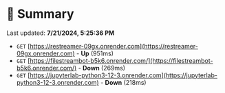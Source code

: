 # 📖 Summary
Last updated: **7/21/2024, 5:25:36 PM**

- `GET` [https://restreamer-09gx.onrender.com](https://restreamer-09gx.onrender.com) - **Up** (951ms)
- `GET` [https://filestreambot-b5k6.onrender.com/](https://filestreambot-b5k6.onrender.com/) - **Down** (269ms)
- `GET` [https://jupyterlab-python3-12-3.onrender.com](https://jupyterlab-python3-12-3.onrender.com) - **Down** (218ms)
